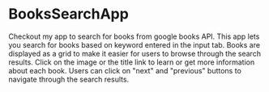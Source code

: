 # BooksSearchApp
Checkout my app to search for books from google books API.
This app lets you search for books based on keyword entered in the input tab.
Books are displayed as a grid to make it easier for users to browse through the search results.
Click on the image or the title link to learn or get more information about each book. 
Users can click on "next" and "previous" buttons to navigate through the search results.
